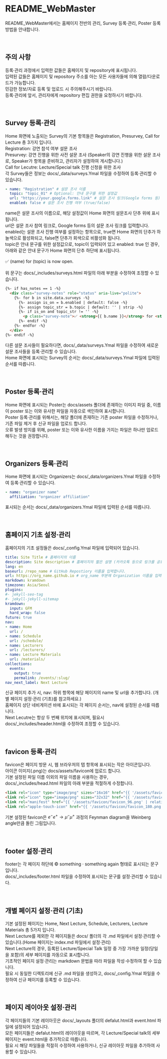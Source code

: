 # README_WebMaster
README_WebMaster에서는 홈페이지 전반의 관리, Survey 등록·관리, Poster 등록 방법을 안내합니다. <br/><br/><br/>

## 주의 사항 <br/>
등록·관리 과정에서 입력한 값들은 홈페이지 및 repository에 표시됩니다. <br/>
입력된 값들은 홈페이지 및 repository 주소를 아는 모든 사용자들에 의해 열람/다운로드가 가능합니다. <br/>
민감한 정보/자료 등록 및 업로드 시 주의해주시기 바랍니다. <br/>
등록·관리에 앞서, 관리자에게 repository 편집 권한을 요청하시기 바랍니다. <br/><br/><br/>

## Survey 등록·관리 <br/>
Home 화면에 노출되는 Survey의 기본 항목들은 Registration, Presurvey, Call for Lecture 총 3가지 입니다. <br/>
Registration: 강연 참석 여부 설문 조사 <br>
Presurvey: 강연 진행을 위한 사전 설문 조사 (Speaker의 강연 진행을 위한 설문 조사로, Speaker가 항목을 준비하고, 관리자가 설정하여 게시합니다.) <br/>
Call for Lecutre: Lecture/Special talk 진행 신청을 위한 조사 <br/>
각 Survey들은 정보는 docs/_data/surveys.Ymal 파일을 수정하여 등록·관리할 수 있습니다. <br/>
```yml
- name: "Registration" # 설문 조사 이름 
  topic: "topic_01" # Optional: 안내 문구를 위한 설정값
  url: "https://your.google.forms.link" # 설문 조사 링크(Google forms 등)
  enabled: false # 설문 조사 진행 여부 (true/false)
```
name은 설문 조사의 이름으로, 해당 설정값이 Home 화면의 설문조사 단추 위에 표시됩니다. <br/>
url은 설문 조사 참여 링크로, Google forms 등의 설문 조사 링크를 입력합니다. <br/>
enabled는 설문 조사 진행 여부를 설정하는 항목으로, true면 Home 화면의 단추가 하늘색으로 활성화되고, false면 단추가 회색으로 비활성화 됩니다. <br/>
topic은 안내 문구를 위한 설정값으로, topic이 입력되어 있고 enabled: true 인 경우, 아래와 같은 안내 문구가 Home 화면의 단추 하단에 표시됩니다. <br/><br/>
✅ (name) for (topic) is now open. <br/><br/>
위 문구는 docs/_includes/surveys.html 파일의 아래 부분을 수정하여 조정할 수 있습니다. <br/>
```html
{%- if has_notes == 1 -%}
  <div class="survey-notes" role="status" aria-live="polite">
    {%- for b in site.data.surveys -%}
      {%- assign is_on = b.enabled | default: false -%}
      {%- assign topic_str = b.topic | default: '' | strip -%}
      {%- if is_on and topic_str != '' -%}
        <p class="survey-note">✅ <strong>{{ b.name }}</strong> for <strong>{{ topic_str }}</strong> is now open.</p>
      {%- endif -%}
    {%- endfor -%}
  </div>
{%- endif -%}
```
다른 설문 조사들이 필요하다면, docs/_data/surveys.Ymal 파일을 수정하여 새로운 설문 조사들을 등록·관리할 수 있습니다. <br/>
Home 화면에 표시되는 Survey의 순서는 docs/_data/surveys.Ymal 파일에 입력된 순서를 따릅니다. <br/><br/><br/>

## Poster 등록·관리 <br/>
Home 화면에 표시되는 Poster는 docs/assets 폴더에 존재하는 이미지 파일 중, 이름이 poster 또는 이와 유사한 파일을 자동으로 색인하여 표시합니다. <br/>
Poster 등록·관리를 위해서는, 해당 폴더에 존재하는 기존 poster 파일을 수정하거나, 기존 파일 제거 후 신규 파일을 업로드 합니다. <br/>
오류 발생 방지를 위해, poster 또는 이와 유사한 이름을 가지는 파일은 하나만 업로드 해두는 것을 권장합니다. <br/><br/><br/>

## Organizers 등록·관리 <br/>
Home 화면에 표시되는 Organizers는 docs/_data/organizers.Ymal 파일을 수정하여 등록·관리할 수 있습니다.
```yml
- name: "organizer name"
  affiliation: "organizer affiliation"
```
표시되는 순서는 docs/_data/organizers.Ymal 파일에 입력된 순서를 따릅니다. <br/><br/><br/>

## 홈페이지 기초 설정·관리 <br/>
홈페이지의 기초 설정들은 docs/_config.Ymal 파일에 입력되어 있습니다. <br/>
```yml
title: Site Title # 홈페이지의 이름
description: Site description # 홈페이지의 짧은 설명 (카카오톡 등으로 링크를 공유할 때 표시됩니다.)
lang: en
baseurl: /repo_name # GitHub Repostiory 이름을 입력합니다.
url: https://org_name.github.io # org_name 부분에 Organization 이름을 입력합니다.
markdown: kramdown
timezone: Asia/Seoul
plugins:
#- jekyll-seo-tag
#- jekyll-jekyll-sitemap
kramdown:
  input: GFM
  hard_wrap: false
future: true
nav:
- name: Home
  url: /
- name: Schedule
  url: /schedule/
- name: Lecturers
  url: /lecturers/
- name: Lecture Materials
  url: /materials/
collections:
  events:
    output: true
    permalink: /events/:slug/
nav_next_label: Next Lecture
```
신규 페이지 추가 시, nav: 하위 항목에 해당 페이지의 name 및 url을 추가합니다. (개별 페이지 설정·관리 (기초)를 참고하세요.) <br/>
홈페이지 상단 네비게이션 바에 표시되는 각 페이지 순서는, nav에 설정된 순서를 따릅니다. <br/>
Next Lecutre는 항상 두 번째 위치에 표시되며, 필요시 docs/_includes/header.html을 수정하여 조정할 수 있습니다. <br/><br/><br/>

## favicon 등록·관리 <br/>
favicon은 페이지 방문 시, 웹 브라우저의 탭 항목에 표시되는 작은 아이콘입니다. <br/>
아이콘 이미지(.png)는 docs/assets/favicon에 업로드 합니다. <br/>
기본 설정된 파일 이름 이외의 파일 이름을 사용하는 경우, docs/_includes/head.html 파일의 아래 부분을 적절하게 수정합니다. <br/>
```html
<link rel="icon" type="image/png" sizes="16x16" href="{{ '/assets/favicon/favicon_16.png' | relative_url }}">
<link rel="icon" type="image/png" sizes="32x32" href="{{ '/assets/favicon/favicon_32.png' | relative_url }}">
<link rel="manifest" href="{{ '/assets/favicon/favicon_96.png' | relative_url }}">
<link rel="apple-touch-icon" href="{{ '/assets/favicon/favicon_180.png' | relative_url }}">
```
기본 설정된 favicon은 ${e^-}{e^+}\to{\mu^-}{\mu^+}$ 과정의 Feynman diagram을 Weinberg angle만큼 돌린 그림입니다. <br/><br/><br/>

## footer 설정·관리 <br/>
footer는 각 페이지 하단에 © something · something again 형태로 표시되는 문구입니다. <br/>
docs/_includes/footer.html 파일을 수정하여 표시되는 문구를 설정·관리할 수 있습니다. <br/><br/><br/>

## 개별 페이지 설정·관리 (기초) <br/>
기본 설정된 페이지는 Home, Next Lecture, Schedule, Lecturers, Lecture Materials 총 5가지 입니다. <br/>
Next Lecture를 제외한 각 페이지들은 docs/ 폴더의 각 .md 파일에서 설정·관리할 수 있습니다.(Home 페이지는 index.md 파일에서 설정·관리) <br/>
Next Lecture의 경우, 등록된 Lecture/Special Talk 일정 중 가장 가까운 일정(당일을 포함)의 세부 페이지를 자동으로 표시합니다. <br/>
기초적인 페이지 설정·관리는 markdown 문법을 따라 파일을 작성·수정하여 할 수 있습니다. <br/>
필요 시 동일한 디렉토리에 신규 .md 파일을 생성하고, docs/_config.Ymal 파일을 수정하여 신규 페이지를 등록할 수 있습니다. <br/><br/><br/>

## 페이지 레이아웃 설정·관리 <br/>
각 페이지들의 기본 레이아웃은 docs/_layouts 폴더의 defalut.html과 event.html 파일에 설정되어 있습니다. <br/>
모든 페이지들은 defalut.html의 레이아웃을 따르며, 각 Lecture/Special talk의 세부 페이지는 event.html을 추가적으로 따릅니다. <br/>
필요 시 해당 파일들을 적절히 수정하여 사용하거나, 신규 레이아웃 파일을 추가하여 사용할 수 있습니다. <br/><br/><br/>